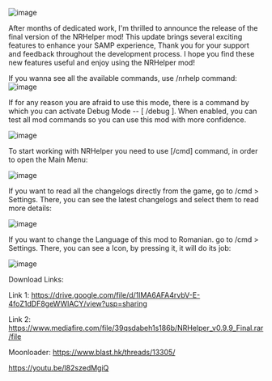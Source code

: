![image](https://github.com/user-attachments/assets/c9701016-94a7-4346-a3af-e87e1338ec98)


After months of dedicated work, I'm thrilled to announce the release of the final version of the NRHelper mod! This update brings several exciting features to enhance your SAMP experience, Thank you for your support and feedback throughout the development process. I hope you find these new features useful and enjoy using the NRHelper mod!


If you wanna see all the available commands, use /nrhelp command:
![image](https://github.com/user-attachments/assets/ef088221-a11e-47d1-9c58-3555490cc2da)


If for any reason you are afraid to use this mode, there is a command by which you can activate Debug Mode -- [ /debug ]. When enabled, you can test all mod commands so you can use this mod with more confidence.

![image](https://github.com/user-attachments/assets/07a0c1e8-582c-43e9-af55-ff97321f0bea)


To start working with NRHelper you need to use [/cmd] command, in order to open the Main Menu:

![image](https://github.com/user-attachments/assets/8750143c-1312-4e54-bd3a-52352c11182b)


If you want to read all the changelogs directly from the game, go to /cmd > Settings. There, you can see the latest changelogs and select them to read more details:

![image](https://github.com/user-attachments/assets/8836bda1-fb89-44d4-a9d8-48984461ba7c)


If you want to change the Language of this mod to Romanian. go to /cmd > Settings. There, you can see a Icon, by pressing it, it will do its job:

![image](https://github.com/user-attachments/assets/5d4dfa4e-5b3c-48c5-ba05-0e9e149a1a94)


Download Links: 

Link 1: https://drive.google.com/file/d/1lMA6AFA4rvbV-E-4foZ1dDF8geWWlACY/view?usp=sharing

Link 2: https://www.mediafire.com/file/39qsdabeh1s186b/NRHelper_v0.9.9_Final.rar/file

Moonloader: https://www.blast.hk/threads/13305/


https://youtu.be/l82szedMgiQ

